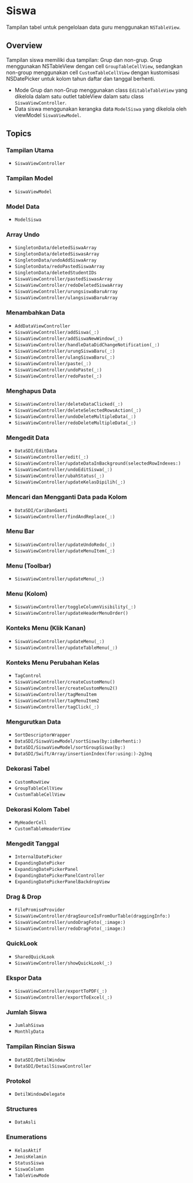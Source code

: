 # Siswa

Tampilan tabel untuk pengelolaan data guru menggunakan `NSTableView`.

## Overview

Tampilan siswa memiliki dua tampilan: Grup dan non-grup.
Grup menggunakan NSTableView dengan cell ``GroupTableCellView``, sedangkan non-group menggunakan cell ``CustomTableCellView`` dengan kustomisasi NSDatePicker untuk kolom tahun daftar dan tanggal berhenti.
- Mode Grup dan non-Grup menggunakan class ``EditableTableView`` yang dikelola dalam satu outlet tableView dalam satu class ``SiswaViewController``.
- Data siswa menggunakan kerangka data ``ModelSiswa`` yang dikelola oleh viewModel ``SiswaViewModel``.

## Topics

### Tampilan Utama
- ``SiswaViewController``

### Tampilan Model
- ``SiswaViewModel``

### Model Data
- ``ModelSiswa``

### Array Undo
- ``SingletonData/deletedSiswaArray``
- ``SingletonData/deletedSiswasArray``
- ``SingletonData/undoAddSiswaArray``
- ``SingletonData/redoPastedSiswaArray``
- ``SingletonData/deletedStudentIDs``
- ``SiswaViewController/pastedSiswasArray``
- ``SiswaViewController/redoDeletedSiswaArray``
- ``SiswaViewController/urungsiswaBaruArray``
- ``SiswaViewController/ulangsiswaBaruArray``

### Menambahkan Data
- ``AddDataViewController``
- ``SiswaViewController/addSiswa(_:)``
- ``SiswaViewController/addSiswaNewWindow(_:)``
- ``SiswaViewController/handleDataDidChangeNotification(_:)``
- ``SiswaViewController/urungSiswaBaru(_:)``
- ``SiswaViewController/ulangSiswaBaru(_:)``
- ``SiswaViewController/paste(_:)``
- ``SiswaViewController/undoPaste(_:)``
- ``SiswaViewController/redoPaste(_:)``

### Menghapus Data
- ``SiswaViewController/deleteDataClicked(_:)``
- ``SiswaViewController/deleteSelectedRowsAction(_:)``
- ``SiswaViewController/undoDeleteMultipleData(_:)``
- ``SiswaViewController/redoDeleteMultipleData(_:)``

### Mengedit Data
- ``DataSDI/EditData``
- ``SiswaViewController/edit(_:)``
- ``SiswaViewController/updateDataInBackground(selectedRowIndexes:)``
- ``SiswaViewController/undoEditSiswa(_:)``
- ``SiswaViewController/ubahStatus(_:)``
- ``SiswaViewController/updateKelasDipilih(_:)``

### Mencari dan Mengganti Data pada Kolom
- ``DataSDI/CariDanGanti``
- ``SiswaViewController/findAndReplace(_:)``

### Menu Bar
- ``SiswaViewController/updateUndoRedo(_:)``
- ``SiswaViewController/updateMenuItem(_:)``

### Menu (Toolbar)
- ``SiswaViewController/updateMenu(_:)``

### Menu (Kolom)
- ``SiswaViewController/toggleColumnVisibility(_:)``
- ``SiswaViewController/updateHeaderMenuOrder()``

### Konteks Menu (Klik Kanan)
- ``SiswaViewController/updateMenu(_:)``
- ``SiswaViewController/updateTableMenu(_:)``

### Konteks Menu Perubahan Kelas
- ``TagControl``
- ``SiswaViewController/createCustomMenu()``
- ``SiswaViewController/createCustomMenu2()``
- ``SiswaViewController/tagMenuItem``
- ``SiswaViewController/tagMenuItem2``
- ``SiswaViewController/tagClick(_:)``

### Mengurutkan Data
- ``SortDescriptorWrapper``
- ``DataSDI/SiswaViewModel/sortSiswa(by:isBerhenti:)``
- ``DataSDI/SiswaViewModel/sortGroupSiswa(by:)``
- ``DataSDI/Swift/Array/insertionIndex(for:using:)-2g3nq``


### Dekorasi Tabel
- ``CustomRowView``
- ``GroupTableCellView``
- ``CustomTableCellView``

### Dekorasi Kolom Tabel
- ``MyHeaderCell``
- ``CustomTableHeaderView``

### Mengedit Tanggal
- ``InternalDatePicker``
- ``ExpandingDatePicker``
- ``ExpandingDatePickerPanel``
- ``ExpandingDatePickerPanelController``
- ``ExpandingDatePickerPanelBackdropView``

### Drag & Drop
- ``FilePromiseProvider``
- ``SiswaViewController/dragSourceIsFromOurTable(draggingInfo:)``
- ``SiswaViewController/undoDragFoto(_:image:)``
- ``SiswaViewController/redoDragFoto(_:image:)``

### QuickLook
- ``SharedQuickLook``
- ``SiswaViewController/showQuickLook(_:)``

### Ekspor Data
- ``SiswaViewController/exportToPDF(_:)``
- ``SiswaViewController/exportToExcel(_:)``

### Jumlah Siswa
- ``JumlahSiswa``
- ``MonthlyData``

### Tampilan Rincian Siswa
- ``DataSDI/DetilWindow``
- ``DataSDI/DetailSiswaController``

### Protokol
- ``DetilWindowDelegate``

### Structures
- ``DataAsli``

### Enumerations
- ``KelasAktif``
- ``JenisKelamin``
- ``StatusSiswa``
- ``SiswaColumn``
- ``TableViewMode``
